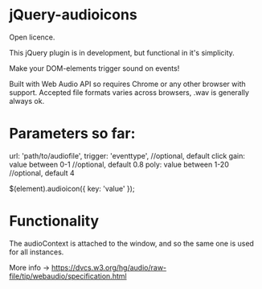 
jQuery-audioicons
=================

Open licence.


This jQuery plugin is in development, but functional in it's simplicity.

Make your DOM-elements trigger sound on events!

Built with Web Audio API so requires Chrome or any other browser with support.
Accepted file formats varies across browsers, .wav is generally always ok.


Parameters so far:
=================

url: 'path/to/audiofile',
trigger: 'eventtype', //optional, default click
gain: value between 0-1 //optional, default 0.8
poly: value between 1-20 //optional, default 4

$(element).audioicon({
	key: 'value'
});

Functionality
=================

The audioContext is attached to the window, and so the same one is used for all instances.

More info -> https://dvcs.w3.org/hg/audio/raw-file/tip/webaudio/specification.html
